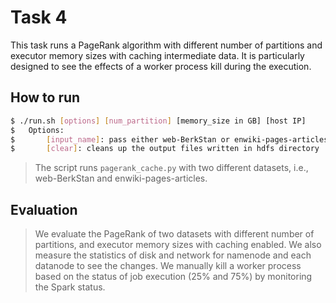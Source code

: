 # Task 4
This task runs a PageRank algorithm with different number of partitions and executor memory sizes with caching intermediate data.
It is particularly designed to see the effects of a worker process kill during the execution.

## How to run
```bash
$ ./run.sh [options] [num_partition] [memory_size in GB] [host IP]
$ 	Options: 
$	    [input_name]: pass either web-BerkStan or enwiki-pages-articles
$	    [clear]: cleans up the output files written in hdfs directory
```
> The script runs `pagerank_cache.py` with two different datasets, i.e., web-BerkStan and enwiki-pages-articles.

## Evaluation
> We evaluate the PageRank of two datasets with different number of partitions, and executor memory sizes with caching enabled.
We also measure the statistics of disk and network for namenode and each datanode to see the changes.
We manually kill a worker process based on the status of job execution (25% and 75%) by monitoring the Spark status.
